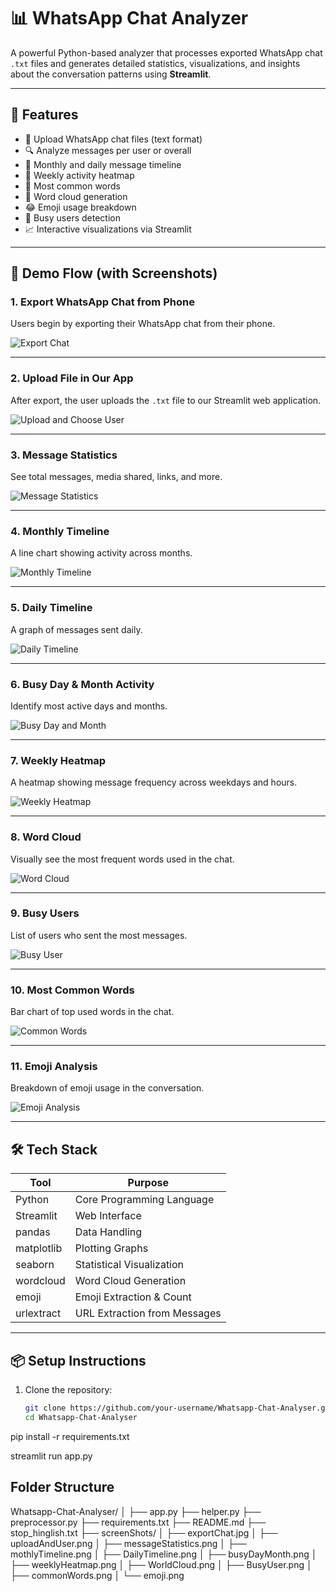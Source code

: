 # 📊 WhatsApp Chat Analyzer

A powerful Python-based analyzer that processes exported WhatsApp chat `.txt` files and generates detailed statistics, visualizations, and insights about the conversation patterns using **Streamlit**.

---

## 📌 Features

- 📂 Upload WhatsApp chat files (text format)
- 🔍 Analyze messages per user or overall
- 📅 Monthly and daily message timeline
- 📆 Weekly activity heatmap
- 💬 Most common words
- 🤖 Word cloud generation
- 😂 Emoji usage breakdown
- 🧍 Busy users detection
- 📈 Interactive visualizations via Streamlit

---

## 🚀 Demo Flow (with Screenshots)

### 1. Export WhatsApp Chat from Phone  
Users begin by exporting their WhatsApp chat from their phone.

![Export Chat](screenShots/exportChat.jpg)

---

### 2. Upload File in Our App  
After export, the user uploads the `.txt` file to our Streamlit web application.

![Upload and Choose User](screenShots/uploadAndUser.png)

---

### 3. Message Statistics  
See total messages, media shared, links, and more.

![Message Statistics](screenShots/messageStatistics.png)

---

### 4. Monthly Timeline  
A line chart showing activity across months.

![Monthly Timeline](screenShots/mothlyTimeline.png)

---

### 5. Daily Timeline  
A graph of messages sent daily.

![Daily Timeline](screenShots/DailyTimeline.png)

---

### 6. Busy Day & Month Activity  
Identify most active days and months.

![Busy Day and Month](screenShots/busyDayMonth.png)

---

### 7. Weekly Heatmap  
A heatmap showing message frequency across weekdays and hours.

![Weekly Heatmap](screenShots/weeklyHeatmap.png)

---

### 8. Word Cloud  
Visually see the most frequent words used in the chat.

![Word Cloud](screenShots/WorldCloud.png)

---

### 9. Busy Users  
List of users who sent the most messages.

![Busy User](screenShots/BusyUser.png)

---

### 10. Most Common Words  
Bar chart of top used words in the chat.

![Common Words](screenShots/commonWords.png)

---

### 11. Emoji Analysis  
Breakdown of emoji usage in the conversation.

![Emoji Analysis](screenShots/emoji.png)

---

## 🛠️ Tech Stack

| Tool        | Purpose                        |
|-------------|--------------------------------|
| Python      | Core Programming Language      |
| Streamlit   | Web Interface                  |
| pandas      | Data Handling                  |
| matplotlib  | Plotting Graphs                |
| seaborn     | Statistical Visualization      |
| wordcloud   | Word Cloud Generation          |
| emoji       | Emoji Extraction & Count       |
| urlextract  | URL Extraction from Messages   |

---

## 📦 Setup Instructions

1. Clone the repository:
   ```bash
   git clone https://github.com/your-username/Whatsapp-Chat-Analyser.git
   cd Whatsapp-Chat-Analyser
pip install -r requirements.txt

streamlit run app.py

## Folder Structure
Whatsapp-Chat-Analyser/
│
├── app.py
├── helper.py
├── preprocessor.py
├── requirements.txt
├── README.md
├── stop_hinglish.txt
├── screenShots/
│   ├── exportChat.jpg
│   ├── uploadAndUser.png
│   ├── messageStatistics.png
│   ├── mothlyTimeline.png
│   ├── DailyTimeline.png
│   ├── busyDayMonth.png
│   ├── weeklyHeatmap.png
│   ├── WorldCloud.png
│   ├── BusyUser.png
│   ├── commonWords.png
│   └── emoji.png


